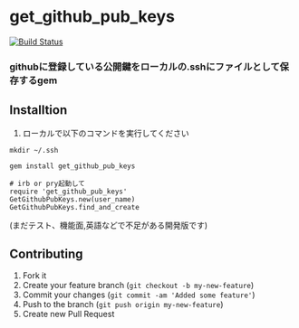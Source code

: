 # get_github_pub_keys

[![Build Status](https://travis-ci.org/kikeda1104/get_github_pub_keys.svg?branch=feature%2Fadd_travis)](https://travis-ci.org/kikeda1104/get_github_pub_keys)

### githubに登録している公開鍵をローカルの.sshにファイルとして保存するgem

## Installtion

1) ローカルで以下のコマンドを実行してください
```:bach
mkdir ~/.ssh
```

```:ruby
gem install get_github_pub_keys
```

```:ruby
# irb or pry起動して
require 'get_github_pub_keys'
GetGithubPubKeys.new(user_name)
GetGithubPubKeys.find_and_create
```

(まだテスト、機能面,英語などで不足がある開発版です)

## Contributing

1. Fork it
2. Create your feature branch (`git checkout -b my-new-feature`)
3. Commit your changes (`git commit -am 'Added some feature'`)
4. Push to the branch (`git push origin my-new-feature`)
5. Create new Pull Request


